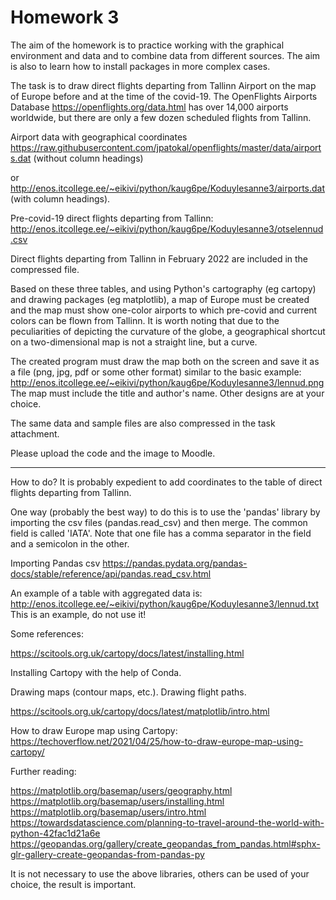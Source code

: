 # Homework 3

The aim of the homework is to practice working with the graphical environment and data and to combine data from different sources. The aim is also to learn how to install packages in more complex cases.

The task is to draw direct flights departing from Tallinn Airport on the map of Europe before and at the time of the covid-19. The OpenFlights Airports Database https://openflights.org/data.html has over 14,000 airports worldwide, but there are only a few dozen scheduled flights from Tallinn.

Airport data with geographical coordinates
https://raw.githubusercontent.com/jpatokal/openflights/master/data/airports.dat (without column headings)

or
http://enos.itcollege.ee/~eikivi/python/kaug6pe/Koduylesanne3/airports.dat (with column headings).

Pre-covid-19 direct flights departing from Tallinn:
http://enos.itcollege.ee/~eikivi/python/kaug6pe/Koduylesanne3/otselennud.csv

Direct flights departing from Tallinn in February 2022 are included in the compressed file.

Based on these three tables, and using Python's cartography (eg cartopy) and drawing packages (eg matplotlib), a map of Europe must be created and the map must show one-color airports to which pre-covid and current colors can be flown from Tallinn. It is worth noting that due to the peculiarities of depicting the curvature of the globe, a geographical shortcut on a two-dimensional map is not a straight line, but a curve.

The created program must draw the map both on the screen and save it as a file (png, jpg, pdf or some other format) similar to the basic example: http://enos.itcollege.ee/~eikivi/python/kaug6pe/Koduylesanne3/lennud.png The map must include the title and author's name. Other designs are at your choice.

The same data and sample files are also compressed in the task attachment.

Please upload the code and the image to Moodle.

-------------------------
How to do?
It is probably expedient to add coordinates to the table of direct flights departing from Tallinn.

One way (probably the best way) to do this is to use the 'pandas' library by importing the csv files (pandas.read_csv) and then merge. The common field is called 'IATA'. Note that one file has a comma separator in the field and a semicolon in the other.

Importing Pandas csv https://pandas.pydata.org/pandas-docs/stable/reference/api/pandas.read_csv.html

An example of a table with aggregated data is: http://enos.itcollege.ee/~eikivi/python/kaug6pe/Koduylesanne3/lennud.txt This is an example, do not use it!

Some references:

https://scitools.org.uk/cartopy/docs/latest/installing.html

Installing Cartopy with the help of Conda.

Drawing maps (contour maps, etc.). Drawing flight paths.

https://scitools.org.uk/cartopy/docs/latest/matplotlib/intro.html

How to draw Europe map using Cartopy: https://techoverflow.net/2021/04/25/how-to-draw-europe-map-using-cartopy/

Further reading:

https://matplotlib.org/basemap/users/geography.html
https://matplotlib.org/basemap/users/installing.html
https://matplotlib.org/basemap/users/intro.html
https://towardsdatascience.com/planning-to-travel-around-the-world-with-python-42fac1d21a6e
https://geopandas.org/gallery/create_geopandas_from_pandas.html#sphx-glr-gallery-create-geopandas-from-pandas-py

It is not necessary to use the above libraries, others can be used of your choice, the result is important.